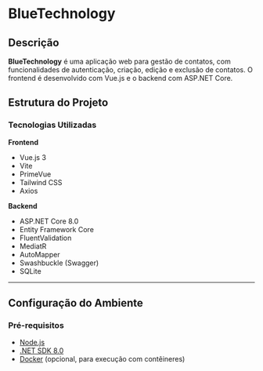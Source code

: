 # BlueTechnology

## Descrição

**BlueTechnology** é uma aplicação web para gestão de contatos, com funcionalidades de autenticação, criação, edição e exclusão de contatos. O frontend é desenvolvido com Vue.js e o backend com ASP.NET Core.

## Estrutura do Projeto

### Tecnologias Utilizadas

**Frontend**
- Vue.js 3
- Vite
- PrimeVue
- Tailwind CSS
- Axios

**Backend**
- ASP.NET Core 8.0
- Entity Framework Core
- FluentValidation
- MediatR
- AutoMapper
- Swashbuckle (Swagger)
- SQLite

---

## Configuração do Ambiente

### Pré-requisitos

- [Node.js](https://nodejs.org)
- [.NET SDK 8.0](https://dotnet.microsoft.com/download)
- [Docker](https://www.docker.com) (opcional, para execução com contêineres)


   
